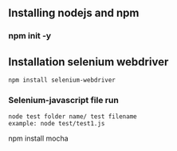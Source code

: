 ## Installing nodejs and npm 

### npm init -y

## Installation selenium webdriver

``` 
npm install selenium-webdriver
```

### Selenium-javascript file run
```
node test folder name/ test filename
example: node test/test1.js
```

npm install mocha